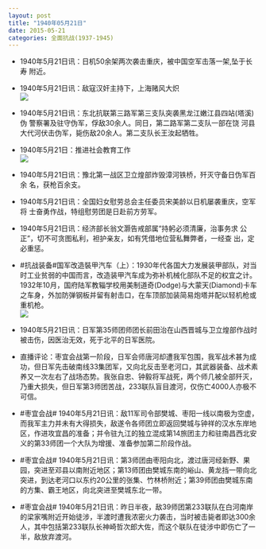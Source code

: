 ```yaml
---
layout: post
title: "1940年05月21日"
date: 2015-05-21
categories: 全面抗战(1937-1945)
---
```


<meta name="referrer" content="no-referrer" />

- 1940年5月21日讯：日机50余架两次袭击重庆，被中国空军击落一架,坠于长寿 附近。 

- 1940年5月21日讯：敌寇汉奸主持下，上海赌风大炽 <br/><img src="https://ww1.sinaimg.cn/large/aca367d8jw1esc6tb5958j20920bxgmj.jpg" />

- 1940年5月21日讯：东北抗联第三路军第三支队突袭黑龙江嫩江县四站(塔溪)伪 警察署及驻守伪军，俘敌30余人。同日，第二路军第二支队一部在饶 河县大代河伏击伪军，毙伤敌20余人。第二支队长王汝起牺牲。 

- 1940年5月21日：推进社会教育工作 <br/><img src="https://ww1.sinaimg.cn/large/aca367d8jw1esc52lamj7j21220hp7bd.jpg" />

- 1940年5月21日讯：豫北第一战区卫立煌部炸毁漳河铁桥，歼灭守备日伪军百余 名，获枪百余支。 

- 1940年5月21日讯：全国妇女慰劳总会主任委员宋美龄以日机屡袭重庆，空军将 士奋勇作战，特组慰劳团是日赴前方劳军。 

- 1940年5月21日讯：经济部长翁文灏告戒部属“持躬必须清廉，治事务求 公正”，切不可贪图私利，袒护亲友，如有凭借地位营私舞弊者，一经查 出，定必重惩。 

- #抗战装备#国军改造裝甲汽车（上）：1930年代各国大力发展装甲部队，对当时工业贫弱的中国而言，改造装甲汽车成为弥补机械化部队不足的权宜之计。1932年10月，国府陆军教辎学校用美制道奇(Dodge)与大蒙天(Diamond)卡车之车身，外加防弹钢板并留有射击口，在车顶部加装简易炮塔并配以轻机枪或重机枪。 <br/><img src="https://ww1.sinaimg.cn/large/aca367d8gw1esbpemz17fj20i30d2q41.jpg" />

- 1940年5月21日讯：日军第35师团师团长前田治在山西晋城与卫立煌部作战时被击伤，因医治无效，死于北平的日军医院。 

- 直播评论：枣宜会战第一阶段，日军会师唐河却遭我军包围，我军战术甚为成功，但日军先击破南线33集团军，又向北反击至老河口，其武器装备、战术素养又一次左右了战场态势。我张自忠、钟毅将军战死，两个师几被全部歼灭，乃重大损失，但日军第3师团苦战，233联队盲目渡河，仅伤亡4000人亦极不可信。 

- #枣宜会战# 1940年5月21日讯：敌11军司令部樊城、枣阳一线以南极为空虚，而我军主力并未有大得损失，敌遂令各师团立即返回樊城与钟祥的汉水东岸地区，作进攻宜昌的准备；并令驻九江的独立混成第14旅团主力和驻南昌西北安义的第33师团一个大队为增援、准备参加第二阶段作战。 

- #枣宜会战# 1940年5月21日讯：第3师团由枣阳向北，渡过唐河经新野、果园，突进至邓县以南附近地区；第13师团由樊城东南的峪山、黄龙挡一带向北突进，到达老河口以东约20公里的张集、竹林桥附近；第39师团由樊城东南的方集、霸王地区，向北突进至樊城东北一带。 

- #枣宜会战# 1940年5月21日讯：昨日半夜，敌39师团第233联队在白河南岸的梁家嘴附近开始徒涉，半渡时遭我浓密火力袭击，当时被击毙者即达300余人，其中包括第233联队长神崎哲次郎大佐，而这个联队在徒涉中即伤亡了一半，敌放弃渡河。 


